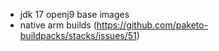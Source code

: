 - jdk 17 openj9 base images
- native arm builds (https://github.com/paketo-buildpacks/stacks/issues/51)
 